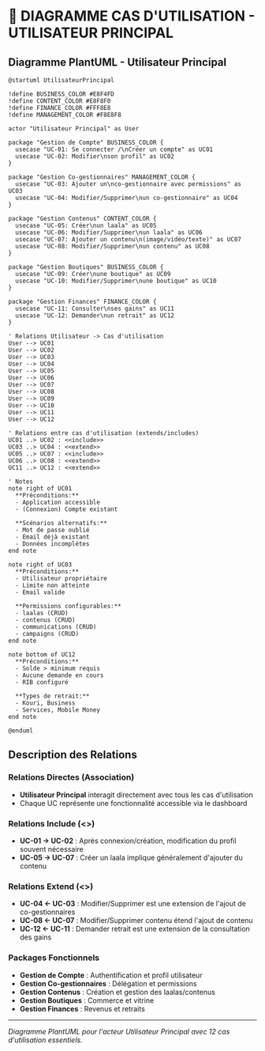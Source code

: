# 👤 DIAGRAMME CAS D'UTILISATION - UTILISATEUR PRINCIPAL

## Diagramme PlantUML - Utilisateur Principal

```plantuml
@startuml UtilisateurPrincipal

!define BUSINESS_COLOR #E8F4FD
!define CONTENT_COLOR #E8F8F0
!define FINANCE_COLOR #FFF8E8
!define MANAGEMENT_COLOR #F8E8F8

actor "Utilisateur Principal" as User

package "Gestion de Compte" BUSINESS_COLOR {
  usecase "UC-01: Se connecter /\nCréer un compte" as UC01
  usecase "UC-02: Modifier\nson profil" as UC02
}

package "Gestion Co-gestionnaires" MANAGEMENT_COLOR {
  usecase "UC-03: Ajouter un\nco-gestionnaire avec permissions" as UC03
  usecase "UC-04: Modifier/Supprimer\nun co-gestionnaire" as UC04
}

package "Gestion Contenus" CONTENT_COLOR {
  usecase "UC-05: Créer\nun laala" as UC05
  usecase "UC-06: Modifier/Supprimer\nun laala" as UC06
  usecase "UC-07: Ajouter un contenu\n(image/vidéo/texte)" as UC07
  usecase "UC-08: Modifier/Supprimer\nun contenu" as UC08
}

package "Gestion Boutiques" BUSINESS_COLOR {
  usecase "UC-09: Créer\nune boutique" as UC09
  usecase "UC-10: Modifier/Supprimer\nune boutique" as UC10
}

package "Gestion Finances" FINANCE_COLOR {
  usecase "UC-11: Consulter\nses gains" as UC11
  usecase "UC-12: Demander\nun retrait" as UC12
}

' Relations Utilisateur -> Cas d'utilisation
User --> UC01
User --> UC02
User --> UC03
User --> UC04
User --> UC05
User --> UC06
User --> UC07
User --> UC08
User --> UC09
User --> UC10
User --> UC11
User --> UC12

' Relations entre cas d'utilisation (extends/includes)
UC01 ..> UC02 : <<include>>
UC03 ..> UC04 : <<extend>>
UC05 ..> UC07 : <<include>>
UC06 ..> UC08 : <<extend>>
UC11 ..> UC12 : <<extend>>

' Notes
note right of UC01
  **Préconditions:**
  - Application accessible
  - (Connexion) Compte existant
  
  **Scénarios alternatifs:**
  - Mot de passe oublié
  - Email déjà existant
  - Données incomplètes
end note

note right of UC03
  **Préconditions:**
  - Utilisateur propriétaire
  - Limite non atteinte
  - Email valide
  
  **Permissions configurables:**
  - laalas (CRUD)
  - contenus (CRUD)  
  - communications (CRUD)
  - campaigns (CRUD)
end note

note bottom of UC12
  **Préconditions:**
  - Solde > minimum requis
  - Aucune demande en cours
  - RIB configuré
  
  **Types de retrait:**
  - Kouri, Business
  - Services, Mobile Money
end note

@enduml
```

## Description des Relations

### **Relations Directes (Association)**
- **Utilisateur Principal** interagit directement avec tous les cas d'utilisation
- Chaque UC représente une fonctionnalité accessible via le dashboard

### **Relations Include (<<include>>)**
- **UC-01 → UC-02** : Après connexion/création, modification du profil souvent nécessaire
- **UC-05 → UC-07** : Créer un laala implique généralement d'ajouter du contenu

### **Relations Extend (<<extend>>)**
- **UC-04 ← UC-03** : Modifier/Supprimer est une extension de l'ajout de co-gestionnaires
- **UC-08 ← UC-07** : Modifier/Supprimer contenu étend l'ajout de contenu
- **UC-12 ← UC-11** : Demander retrait est une extension de la consultation des gains

### **Packages Fonctionnels**
- **Gestion de Compte** : Authentification et profil utilisateur
- **Gestion Co-gestionnaires** : Délégation et permissions
- **Gestion Contenus** : Création et gestion des laalas/contenus
- **Gestion Boutiques** : Commerce et vitrine
- **Gestion Finances** : Revenus et retraits

---

*Diagramme PlantUML pour l'acteur Utilisateur Principal avec 12 cas d'utilisation essentiels.*
